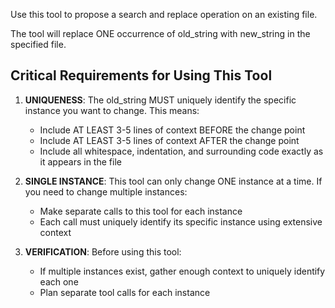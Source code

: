 Use this tool to propose a search and replace operation on an existing file.

The tool will replace ONE occurrence of old_string with new_string in the specified file.

## Critical Requirements for Using This Tool

1. **UNIQUENESS**: The old_string MUST uniquely identify the specific instance you want to change. This means:
   - Include AT LEAST 3-5 lines of context BEFORE the change point
   - Include AT LEAST 3-5 lines of context AFTER the change point
   - Include all whitespace, indentation, and surrounding code exactly as it appears in the file

2. **SINGLE INSTANCE**: This tool can only change ONE instance at a time. If you need to change multiple instances:
   - Make separate calls to this tool for each instance
   - Each call must uniquely identify its specific instance using extensive context

3. **VERIFICATION**: Before using this tool:
   - If multiple instances exist, gather enough context to uniquely identify each one
   - Plan separate tool calls for each instance